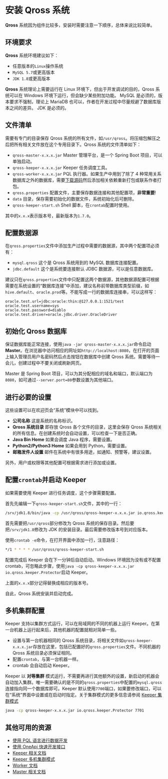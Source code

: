 # 安装 Qross 系统

**Qross** 系统因为组件比较多，安装时需要注意一下顺序，总体来说比较简单。

## 环境要求

**Qross** 系统环境建议如下：

* 任意版本的`Linux`操作系统
* `MySQL 5.7`或更高版本
* `JDK 1.8`或更高版本

**Qross** 系统理论上需要运行在 Linux 环境下，但出于开发调试的目的，Qross 系统可以在 Windows 环境下运行，但会缺少某些附加功能。 MySQL 是必须的，版本要求不强制，理论上 MariaDB 也可以，作者在开发过程中尽量规避了数据库版本之间的差异。 JDK 是必须的。

## 文件清单

需要有专门的目录保存 Qross 系统的所有文件，如`/usr/qross`。将压缩包解压之后把所有相关文件放在这个专用目录下。Qross 系统的文件清单如下：

* `qross-master-x.x.x.jar` Master 管理平台，是一个 Spring Boot 项目，可以单独启动。
* `qross-keeper-x.x.x.jar` Keeper 任务调度工具。
* `qross-worker-x.x.x.jar` PQL 执行器。如果生产中用到了除了 4 种常用关系数据库之外的数据库，需要[下载源码](https://github.com/qross-io/Worker)然后添加相关依赖重新打包或联系作者打包。
* `qross.properties` 配置文件，主要保存数据连接和其他配置项，**非常重要**!
* `data` 目录，保存需要初始化的数据文件，系统初始化后可删除。
* `qross-keeper-start.sh` Shell 脚本，在`crontab`配置时使用。

其中的`x.x.x`表示版本号，最新版本为`1.7.0`。

## 配置数据源

在`qross.properties`文件中添加生产过程中需要的数据源，其中两个配置项必须有：

* `mysql.qross` 这个是 Qross 系统用到的 MySQL 数据库连接配置。
* `jdbc.default` 这个是系统要连接默认 JDBC 数据源，可以是任意数据库。

建议只在`qross.properties`文件中只配置这两个数据源，其他数据源配置可根据需要在系统设置的“数据库连接”中添加，建议名称前带数据库类型前缀，如`hive.default`、`oracle.prod`等。不能写成一行的数据库连接串，可以这样写：

```properties
oracle.test.url=jdbc:oracle:thin:@127.0.0.1:1521/test
oracle.test.username=sys
oracle.test.password=diablo
oracle.test.driver=oracle.jdbc.driver.OracleDriver
```

## 初始化 Qross 数据库

保证数据库能正常连接，使用`java -jar qross-master-x.x.x.jar`命令启动 **Master**。在浏览器中访问相应的网址如`http://localhost:8080`，在打开的页面上输入管理员用户名密码然后点击按钮在数据库中创建 Qross 系统。需要等待一会儿，创建过程中不要关闭或刷新网页。

Master 是 Spring Boot 项目，可以为其分配相应的域名和端口，默认端口为`8080`，如可通过`--server.port=80`参数设置为其他端口。

## 进行必要的设置

这些设置可以在欢迎页会“系统”模块中可以找到。

* **公司名称** 这是系统的名称标识。
* **Qross 系统目录** 即存放 Qross 各个文件的目录，这里会保存 Qross 系统相关的所有信息。在创建系统时会自动设置，可以检查一下是否正确。
* **Java Bin Home** 如果会调度 Java 程序，需要设置。
* **Python2/Python3 Home** 如果会用到 Python，需要设置。
* **邮箱发件人设置** 邮件在系统中有很多用途，如通知、预警等，建议设置。

另外，用户或权限等其他配置可根据需求进行添加或设置。

## 配置`crontab`并启动 Keeper

如果需要使用 Keeper 进行任务调度，这个步骤需要配置。

首先先编辑一下`qross-keeper-start.sh`文件，其中的一行：

```sh
/srv/jdk1.8/bin/java -cp /usr/qross/qross-keeper-x.x.x.jar io.qross.keeper.Protector
```

首先需要把`/usr/qross`部分修改为 Qross 系统的保存目录。然后要把`/srv/jdk1.8`修改为 JDK 的安装目录。最后需要修改版本号到对应版本。

使用`crontab -e`命令，在打开界面中添加一行，注意路径：

```sh
*/1 * * * * /usr/qross/qross-keeper-start.sh
```

配置完成后 Keeper 会在下一分钟后自动启动。Windows 环境因为没有或不配置 crontab，可忽略此步骤，使用`java -cp qross-keeper-x.x.x.jar io.qross.keeper.Protector`启动 Keeper。

上面的`x.x.x`部分记得替换成相应的版本号。

自此，Qross 系统安装并启动完成。

## 多机集群配置

Keeper 支持以集群方式运行，可以在局域网的不同的机器上运行 Keeper。在第一台机器上运行起来后，其他机器的配置就相对简单一些。

* 设置与第一台机器相同的 Qross 系统目录，将相关文件如`qross-keeper-x.x.x.jar`存放在这里，包括已配置好的`qross.properties`文件。不同机器的 Qross 系统目录必须保证相同。
* 配置`crontab`，与第一台机器一样。
* crontab 会自动启动 Keeper。

Keeper 以 **对等集群** 模式运行，不需要再进行其他额外的设置，新启动的机器会自动加入集群。唯一需要确认的是不同的`qross.properties`中配置的`mysql.qross`连接指向同一个数据库即可。Keeper 默认使用`7700`端口，如果要修改端口，可以在“系统”界面中设置或在启动时指定。关于集群模式的更多信息请参阅 [Keeper 集群模式](/keeper/cluster.md)

```sh
java -cp qross-keeper-x.x.x.jar io.qross.keeper.Protector 7701
```

## 其他可用的资源

* [使用 PQL 语言进行数据开发](/pql/use-pql)
* [使用 OneApi 快速开发接口](/oneapi/quick)
* [Keeper 相关文档](/keeper/overview)
* [Keeper 多机集群模式](/keeper/cluster.md)
* [Worker 文档](/pql/worker)
* [Master 相关文档](/master/overview)